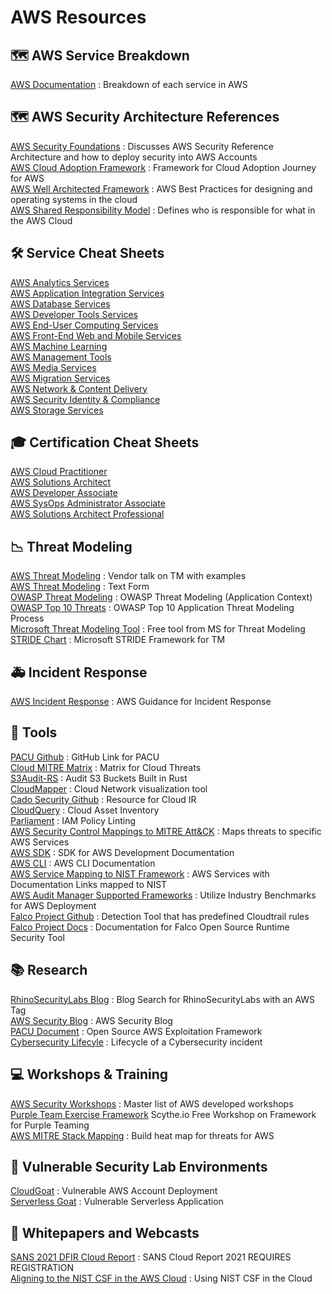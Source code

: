 # AWS Resources

## 🗺️ AWS Service Breakdown
[AWS Documentation](https://docs.aws.amazon.com/index.html) : Breakdown of each service in AWS<br>

## 🗺️ AWS Security Architecture References
[AWS Security Foundations](https://docs.aws.amazon.com/prescriptive-guidance/latest/security-reference-architecture/foundations.html) : Discusses AWS Security Reference Architecture and how to deploy security into AWS Accounts<br>
[AWS Cloud Adoption Framework](https://docs.aws.amazon.com/whitepapers/latest/overview-aws-cloud-adoption-framework/welcome.html) : Framework for Cloud Adoption Journey for AWS<br>
[AWS Well Architected Framework](https://docs.aws.amazon.com/wellarchitected/latest/framework/wellarchitected-framework.pdf) : AWS Best Practices for designing and operating systems in the cloud<br>
[AWS Shared Responsibility Model](https://docs.aws.amazon.com/whitepapers/latest/aws-risk-and-compliance/shared-responsibility-model.html) : Defines who is responsible for what in the AWS Cloud<br>

## 🛠️ Service Cheat Sheets
[AWS Analytics Services](https://digitalcloud.training/category/aws-cheat-sheets/aws-analytics/)<br>
[AWS Application Integration Services](https://digitalcloud.training/category/aws-cheat-sheets/aws-application-integration/)<br>
[AWS Database Services](https://digitalcloud.training/category/aws-cheat-sheets/aws-database/)<br>
[AWS Developer Tools Services](https://digitalcloud.training/category/aws-cheat-sheets/aws-developer-tools/)<br>
[AWS End-User Computing Services](https://digitalcloud.training/category/aws-cheat-sheets/aws-end-user-computing/)<br>
[AWS Front-End Web and Mobile Services](https://digitalcloud.training/category/aws-cheat-sheets/aws-front-end-web-mobile/)<br>
[AWS Machine Learning](https://digitalcloud.training/category/aws-cheat-sheets/aws-machine-learning/)<br>
[AWS Management Tools](https://digitalcloud.training/category/aws-cheat-sheets/aws-management-tools/)<br>
[AWS Media Services](https://digitalcloud.training/category/aws-cheat-sheets/aws-media-services/)<br>
[AWS Migration Services](https://digitalcloud.training/category/aws-cheat-sheets/aws-migration/)<br>
[AWS Network & Content Delivery](https://digitalcloud.training/category/aws-cheat-sheets/aws-networking-content-delivery/)<br>
[AWS Security Identity & Compliance](https://digitalcloud.training/category/aws-cheat-sheets/aws-security-identity-compliance/)<br>
[AWS Storage Services](https://digitalcloud.training/category/aws-cheat-sheets/aws-storage/)<br>

## 🎓 Certification Cheat Sheets
[AWS Cloud Practitioner](https://digitalcloud.training/category/aws-cheat-sheets/aws-cloud-practitioner/)<br>
[AWS Solutions Architect](https://digitalcloud.training/category/aws-cheat-sheets/aws-solutions-architect-associate/)<br>
[AWS Developer Associate](https://digitalcloud.training/category/aws-cheat-sheets/aws-developer-associate/)<br>
[AWS SysOps Administrator Associate](https://digitalcloud.training/category/aws-cheat-sheets/aws-sysops-administrator-associate/)<br>
[AWS Solutions Architect Professional](https://digitalcloud.training/category/aws-cheat-sheets/aws-solutions-architect-professional/)<br>

## 📉 Threat Modeling
[AWS Threat Modeling](https://www.youtube.com/watch?v=GuhIefIGeuA) : Vendor talk on TM with examples <br>
[AWS Threat Modeling](https://aws.amazon.com/blogs/security/how-to-approach-threat-modeling/) : Text Form<br>
[OWASP Threat Modeling](https://owasp.org/www-community/Threat_Modeling_Process) : OWASP Threat Modeling (Application Context)<br>
[OWASP Top 10 Threats](https://owasp.org/www-project-top-ten/) : OWASP Top 10 Application Threat Modeling Process<br>
[Microsoft Threat Modeling Tool](https://docs.microsoft.com/en-us/azure/security/develop/threat-modeling-tool-getting-started) : Free tool from MS for Threat Modeling<br>
[STRIDE Chart](https://www.microsoft.com/security/blog/2007/09/11/stride-chart/) : Microsoft STRIDE Framework for TM<br>

## 🚑 Incident Response
[AWS Incident Response](https://attack.mitre.org/matrices/enterprise/cloud/) : AWS Guidance for Incident Response<br>

## 🧰 Tools
[PACU Github](https://github.com/RhinoSecurityLabs/pacu) : GitHub Link for PACU <br>
[Cloud MITRE Matrix](https://attack.mitre.org/matrices/enterprise/cloud/) : Matrix for Cloud Threats <br>
[S3Audit-RS](https://github.com/scalefactory/s3audit-rs) : Audit S3 Buckets Built in Rust <br>
[CloudMapper](https://github.com/duo-labs/cloudmapper) : Cloud Network visualization tool<br>
[Cado Security Github](https://github.com/cado-security) : Resource for Cloud IR <br>
[CloudQuery](https://github.com/cloudquery/cloudquery) : Cloud Asset Inventory<br>
[Parliament](https://github.com/duo-labs/parliament) : IAM Policy Linting<br>
[AWS Security Control Mappings to MITRE Att&CK](https://center-for-threat-informed-defense.github.io/security-stack-mappings/AWS/README.html) : Maps threats to specific AWS Services<br>
[AWS SDK](https://aws.amazon.com/tools/) : SDK for AWS Development Documentation <br>
[AWS CLI](https://aws.amazon.com/cli/) : AWS CLI Documentation <br>
[AWS Service Mapping to NIST Framework](/AWS/Code/NIST_Framework_Mapping.md) : AWS Services with Documentation Links mapped to NIST<br>
[AWS Audit Manager Supported Frameworks](https://docs.aws.amazon.com/audit-manager/latest/userguide/framework-overviews.html) : Utilize Industry Benchmarks for AWS Deployment<br>
[Falco Project Github](https://github.com/falcosecurity/falco/tree/master/rules) : Detection Tool that has predefined Cloudtrail rules<br>
[Falco Project Docs](https://falco.org/docs/) : Documentation for Falco Open Source Runtime Security Tool<br>

## 📚 Research
[RhinoSecurityLabs Blog](https://rhinosecuritylabs.com/blog/?category=aws) : Blog Search for RhinoSecurityLabs with an AWS Tag
<br>
[AWS Security Blog](https://aws.amazon.com/blogs/security/) : AWS Security Blog<br>
[PACU Document](https://rhinosecuritylabs.com/aws/pacu-open-source-aws-exploitation-framework/) : Open Source AWS Exploitation Framework<br>
[Cybersecurity Lifecyle](https://www.forescout.com/blog/how-to-comply-with-the-5-functions-of-the-nist-cybersecurity-framework) : Lifecycle of a Cybersecurity incident


## 💻 Workshops & Training
[AWS Security Workshops](https://workshops.aws/categories/Security) : Master list of AWS developed workshops<br>
[Purple Team Exercise Framework](https://www.youtube.com/watch?v=dtGM8Y6DkF4) Scythe.io Free Workshop on Framework for Purple Teaming<br>
[AWS MITRE Stack Mapping](https://academy.attackiq.com/courses/mitre-attck-security-stack-mappings-aws) : Build heat map for threats for AWS<br>


## 🧪 Vulnerable Security Lab Environments
[CloudGoat](https://github.com/RhinoSecurityLabs/cloudgoat) : Vulnerable AWS Account Deployment <br>
[Serverless Goat](https://github.com/OWASP/Serverless-Goat) : Vulnerable Serverless Application <br>

## 📑 Whitepapers and Webcasts
[SANS 2021 DFIR Cloud Report](https://www.sans.org/webcasts/a-sans-2021-dfir-cloud-report-partly-cloudy-with-a-bunch-of-dfir-119450/) : SANS Cloud Report 2021  REQUIRES REGISTRATION<br>
[Aligning to the NIST CSF in the AWS Cloud](https://d0.awsstatic.com/whitepapers/compliance/NIST_Cybersecurity_Framework_CSF.pdf) : Using NIST CSF in the Cloud<br>

